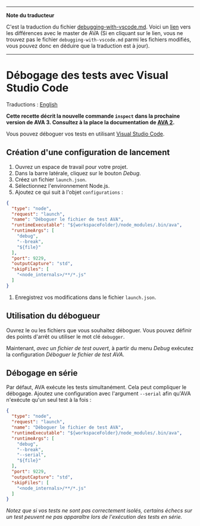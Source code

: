 ___
**Note du traducteur**

C'est la traduction du fichier [debugging-with-vscode.md](https://github.com/avajs/ava/blob/main/docs/recipes/debugging-with-vscode.md). Voici un [lien](https://github.com/avajs/ava/compare/4953457277a355e231beaa11431eb58a209ae7fc...main#diff-a3927068f3a0ffbbdf1b02fbd401b146) vers les différences avec le master de AVA (Si en cliquant sur le lien, vous ne trouvez pas le fichier `debugging-with-vscode.md` parmi les fichiers modifiés, vous pouvez donc en déduire que la traduction est à jour).
___
# Débogage des tests avec Visual Studio Code

Traductions : [English](https://github.com/avajs/ava/raw/main/docs/recipes/debugging-with-vscode.md)

**Cette recette décrit la nouvelle commande `inspect` dans la prochaine version de AVA 3. Consultez à la place la documentation de [AVA 2](https://github.com/avajs/ava-docs/blob/abdd141b225a15b504c31741c61e081026991e35/fr_FR/docs/recipes/debugging-with-vscode.md).**

Vous pouvez déboguer vos tests en utilisant [Visual Studio Code](https://code.visualstudio.com/).

## Création d'une configuration de lancement

1. Ouvrez un espace de travail pour votre projet.
1. Dans la barre latérale, cliquez sur le bouton *Debug*.
1. Créez un fichier `launch.json`.
1. Sélectionnez l'environnement Node.js.
1. Ajoutez ce qui suit à l'objet `configurations` :

  ```json
  {
    "type": "node",
    "request": "launch",
    "name": "Déboguer le fichier de test AVA",
    "runtimeExecutable": "${workspaceFolder}/node_modules/.bin/ava",
    "runtimeArgs": [
      "debug",
      "--break",
      "${file}"
    ],
    "port": 9229,
    "outputCapture": "std",
    "skipFiles": [
      "<node_internals>/**/*.js"
    ]
  }
  ```
1. Enregistrez vos modifications dans le fichier `launch.json`.

## Utilisation du débogueur

Ouvrez le ou les fichiers que vous souhaitez déboguer. Vous pouvez définir des points d'arrêt ou utiliser le mot clé `debugger`.

Maintenant, *avec un fichier de test ouvert*, à partir du menu *Debug* exécutez la configuration *Déboguer le fichier de test AVA*.

## Débogage en série

Par défaut, AVA exécute les tests simultanément. Cela peut compliquer le débogage. Ajoutez une configuration avec l'argument `--serial` afin qu'AVA n'exécute qu'un seul test à la fois :

```json
{
  "type": "node",
  "request": "launch",
  "name": "Déboguer le fichier de test AVA",
  "runtimeExecutable": "${workspaceFolder}/node_modules/.bin/ava",
  "runtimeArgs": [
    "debug",
    "--break",
    "--serial",
    "${file}"
  ],
  "port": 9229,
  "outputCapture": "std",
  "skipFiles": [
    "<node_internals>/**/*.js"
  ]
}
```

*Notez que si vos tests ne sont pas correctement isolés, certains échecs sur un test peuvent ne pas apparaître lors de l'exécution des tests en série.*

